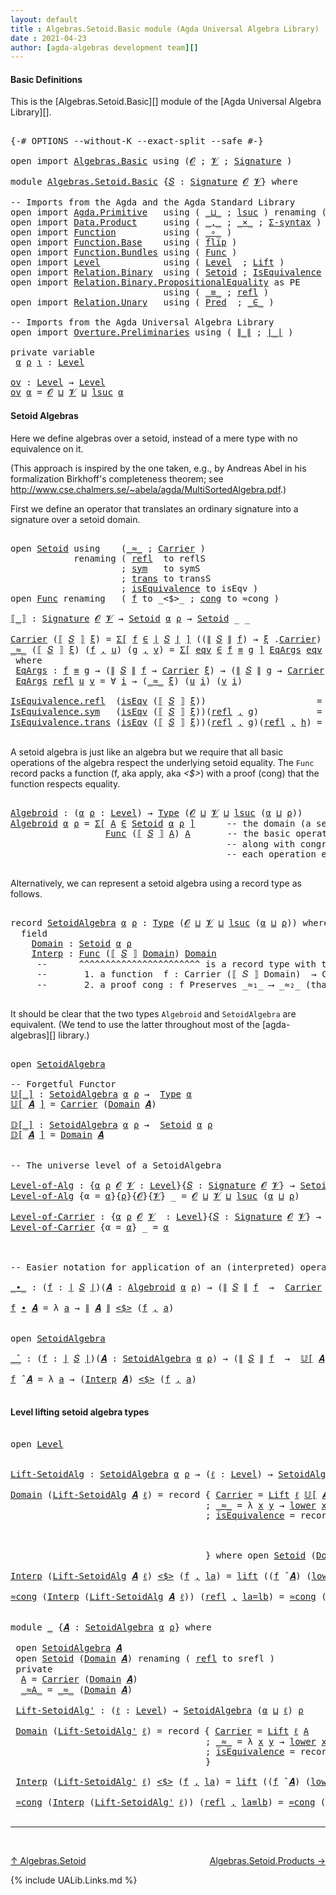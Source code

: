 ```yaml
---
layout: default
title : Algebras.Setoid.Basic module (Agda Universal Algebra Library)
date : 2021-04-23
author: [agda-algebras development team][]
---
```


#### <a id="basic-definitions">Basic Definitions</a>

This is the [Algebras.Setoid.Basic][] module of the [Agda Universal Algebra Library][].

<pre class="Agda">

<a id="314" class="Symbol">{-#</a> <a id="318" class="Keyword">OPTIONS</a> <a id="326" class="Pragma">--without-K</a> <a id="338" class="Pragma">--exact-split</a> <a id="352" class="Pragma">--safe</a> <a id="359" class="Symbol">#-}</a>

<a id="364" class="Keyword">open</a> <a id="369" class="Keyword">import</a> <a id="376" href="Algebras.Basic.html" class="Module">Algebras.Basic</a> <a id="391" class="Keyword">using</a> <a id="397" class="Symbol">(</a><a id="398" href="Algebras.Basic.html#1155" class="Generalizable">𝓞</a> <a id="400" class="Symbol">;</a> <a id="402" href="Algebras.Basic.html#1157" class="Generalizable">𝓥</a> <a id="404" class="Symbol">;</a> <a id="406" href="Algebras.Basic.html#3581" class="Function">Signature</a> <a id="416" class="Symbol">)</a>

<a id="419" class="Keyword">module</a> <a id="426" href="Algebras.Setoid.Basic.html" class="Module">Algebras.Setoid.Basic</a> <a id="448" class="Symbol">{</a><a id="449" href="Algebras.Setoid.Basic.html#449" class="Bound">𝑆</a> <a id="451" class="Symbol">:</a> <a id="453" href="Algebras.Basic.html#3581" class="Function">Signature</a> <a id="463" href="Algebras.Basic.html#1155" class="Generalizable">𝓞</a> <a id="465" href="Algebras.Basic.html#1157" class="Generalizable">𝓥</a><a id="466" class="Symbol">}</a> <a id="468" class="Keyword">where</a>

<a id="475" class="Comment">-- Imports from the Agda and the Agda Standard Library</a>
<a id="530" class="Keyword">open</a> <a id="535" class="Keyword">import</a> <a id="542" href="Agda.Primitive.html" class="Module">Agda.Primitive</a>   <a id="559" class="Keyword">using</a> <a id="565" class="Symbol">(</a> <a id="567" href="Agda.Primitive.html#810" class="Primitive Operator">_⊔_</a> <a id="571" class="Symbol">;</a> <a id="573" href="Agda.Primitive.html#780" class="Primitive">lsuc</a> <a id="578" class="Symbol">)</a> <a id="580" class="Keyword">renaming</a> <a id="589" class="Symbol">(</a> <a id="591" href="Agda.Primitive.html#326" class="Primitive">Set</a> <a id="595" class="Symbol">to</a> <a id="598" class="Primitive">Type</a> <a id="603" class="Symbol">)</a>
<a id="605" class="Keyword">open</a> <a id="610" class="Keyword">import</a> <a id="617" href="Data.Product.html" class="Module">Data.Product</a>     <a id="634" class="Keyword">using</a> <a id="640" class="Symbol">(</a> <a id="642" href="Agda.Builtin.Sigma.html#236" class="InductiveConstructor Operator">_,_</a> <a id="646" class="Symbol">;</a> <a id="648" href="Data.Product.html#1167" class="Function Operator">_×_</a> <a id="652" class="Symbol">;</a> <a id="654" href="Data.Product.html#916" class="Function">Σ-syntax</a> <a id="663" class="Symbol">)</a>
<a id="665" class="Keyword">open</a> <a id="670" class="Keyword">import</a> <a id="677" href="Function.html" class="Module">Function</a>         <a id="694" class="Keyword">using</a> <a id="700" class="Symbol">(</a> <a id="702" href="Function.Base.html#1031" class="Function Operator">_∘_</a> <a id="706" class="Symbol">)</a>
<a id="708" class="Keyword">open</a> <a id="713" class="Keyword">import</a> <a id="720" href="Function.Base.html" class="Module">Function.Base</a>    <a id="737" class="Keyword">using</a> <a id="743" class="Symbol">(</a> <a id="745" href="Function.Base.html#1554" class="Function">flip</a> <a id="750" class="Symbol">)</a>
<a id="752" class="Keyword">open</a> <a id="757" class="Keyword">import</a> <a id="764" href="Function.Bundles.html" class="Module">Function.Bundles</a> <a id="781" class="Keyword">using</a> <a id="787" class="Symbol">(</a> <a id="789" href="Function.Bundles.html#1868" class="Record">Func</a> <a id="794" class="Symbol">)</a>
<a id="796" class="Keyword">open</a> <a id="801" class="Keyword">import</a> <a id="808" href="Level.html" class="Module">Level</a>            <a id="825" class="Keyword">using</a> <a id="831" class="Symbol">(</a> <a id="833" href="Agda.Primitive.html#597" class="Postulate">Level</a>  <a id="840" class="Symbol">;</a> <a id="842" href="Level.html#400" class="Record">Lift</a> <a id="847" class="Symbol">)</a>
<a id="849" class="Keyword">open</a> <a id="854" class="Keyword">import</a> <a id="861" href="Relation.Binary.html" class="Module">Relation.Binary</a>  <a id="878" class="Keyword">using</a> <a id="884" class="Symbol">(</a> <a id="886" href="Relation.Binary.Bundles.html#1009" class="Record">Setoid</a> <a id="893" class="Symbol">;</a> <a id="895" href="Relation.Binary.Structures.html#1522" class="Record">IsEquivalence</a> <a id="909" class="Symbol">)</a>
<a id="911" class="Keyword">open</a> <a id="916" class="Keyword">import</a> <a id="923" href="Relation.Binary.PropositionalEquality.html" class="Module">Relation.Binary.PropositionalEquality</a> <a id="961" class="Symbol">as</a> <a id="964" class="Module">PE</a>
                             <a id="996" class="Keyword">using</a> <a id="1002" class="Symbol">(</a> <a id="1004" href="Agda.Builtin.Equality.html#151" class="Datatype Operator">_≡_</a> <a id="1008" class="Symbol">;</a> <a id="1010" href="Agda.Builtin.Equality.html#208" class="InductiveConstructor">refl</a> <a id="1015" class="Symbol">)</a>
<a id="1017" class="Keyword">open</a> <a id="1022" class="Keyword">import</a> <a id="1029" href="Relation.Unary.html" class="Module">Relation.Unary</a>   <a id="1046" class="Keyword">using</a> <a id="1052" class="Symbol">(</a> <a id="1054" href="Relation.Unary.html#1101" class="Function">Pred</a>  <a id="1060" class="Symbol">;</a> <a id="1062" href="Relation.Unary.html#1523" class="Function Operator">_∈_</a> <a id="1066" class="Symbol">)</a>

<a id="1069" class="Comment">-- Imports from the Agda Universal Algebra Library</a>
<a id="1120" class="Keyword">open</a> <a id="1125" class="Keyword">import</a> <a id="1132" href="Overture.Preliminaries.html" class="Module">Overture.Preliminaries</a> <a id="1155" class="Keyword">using</a> <a id="1161" class="Symbol">(</a> <a id="1163" href="Overture.Preliminaries.html#4283" class="Function Operator">∥_∥</a> <a id="1167" class="Symbol">;</a> <a id="1169" href="Overture.Preliminaries.html#4245" class="Function Operator">∣_∣</a> <a id="1173" class="Symbol">)</a>

<a id="1176" class="Keyword">private</a> <a id="1184" class="Keyword">variable</a>
 <a id="1194" href="Algebras.Setoid.Basic.html#1194" class="Generalizable">α</a> <a id="1196" href="Algebras.Setoid.Basic.html#1196" class="Generalizable">ρ</a> <a id="1198" href="Algebras.Setoid.Basic.html#1198" class="Generalizable">ι</a> <a id="1200" class="Symbol">:</a> <a id="1202" href="Agda.Primitive.html#597" class="Postulate">Level</a>

<a id="ov"></a><a id="1209" href="Algebras.Setoid.Basic.html#1209" class="Function">ov</a> <a id="1212" class="Symbol">:</a> <a id="1214" href="Agda.Primitive.html#597" class="Postulate">Level</a> <a id="1220" class="Symbol">→</a> <a id="1222" href="Agda.Primitive.html#597" class="Postulate">Level</a>
<a id="1228" href="Algebras.Setoid.Basic.html#1209" class="Function">ov</a> <a id="1231" href="Algebras.Setoid.Basic.html#1231" class="Bound">α</a> <a id="1233" class="Symbol">=</a> <a id="1235" href="Algebras.Setoid.Basic.html#463" class="Bound">𝓞</a> <a id="1237" href="Agda.Primitive.html#810" class="Primitive Operator">⊔</a> <a id="1239" href="Algebras.Setoid.Basic.html#465" class="Bound">𝓥</a> <a id="1241" href="Agda.Primitive.html#810" class="Primitive Operator">⊔</a> <a id="1243" href="Agda.Primitive.html#780" class="Primitive">lsuc</a> <a id="1248" href="Algebras.Setoid.Basic.html#1231" class="Bound">α</a>
</pre>


#### <a id="setoid-algebras">Setoid Algebras</a>

Here we define algebras over a setoid, instead of a mere type with no equivalence on it.

(This approach is inspired by the one taken, e.g., by Andreas Abel in his formalization Birkhoff's completeness theorem; see http://www.cse.chalmers.se/~abela/agda/MultiSortedAlgebra.pdf.)

First we define an operator that translates an ordinary signature into a signature over a setoid domain.

<pre class="Agda">

<a id="1713" class="Keyword">open</a> <a id="1718" href="Relation.Binary.Bundles.html#1009" class="Module">Setoid</a> <a id="1725" class="Keyword">using</a>    <a id="1734" class="Symbol">(</a><a id="1735" href="Relation.Binary.Bundles.html#1098" class="Field Operator">_≈_</a> <a id="1739" class="Symbol">;</a> <a id="1741" href="Relation.Binary.Bundles.html#1072" class="Field">Carrier</a> <a id="1749" class="Symbol">)</a>
            <a id="1763" class="Keyword">renaming</a> <a id="1772" class="Symbol">(</a> <a id="1774" href="Relation.Binary.Structures.html#1568" class="Function">refl</a>  <a id="1780" class="Symbol">to</a> <a id="1783" class="Function">reflS</a>
                     <a id="1810" class="Symbol">;</a> <a id="1812" href="Relation.Binary.Structures.html#1594" class="Function">sym</a>   <a id="1818" class="Symbol">to</a> <a id="1821" class="Function">symS</a>
                     <a id="1847" class="Symbol">;</a> <a id="1849" href="Relation.Binary.Structures.html#1620" class="Function">trans</a> <a id="1855" class="Symbol">to</a> <a id="1858" class="Function">transS</a>
                     <a id="1886" class="Symbol">;</a> <a id="1888" href="Relation.Binary.Bundles.html#1132" class="Field">isEquivalence</a> <a id="1902" class="Symbol">to</a> <a id="1905" class="Field">isEqv</a> <a id="1911" class="Symbol">)</a>
<a id="1913" class="Keyword">open</a> <a id="1918" href="Function.Bundles.html#1868" class="Module">Func</a> <a id="1923" class="Keyword">renaming</a>   <a id="1934" class="Symbol">(</a> <a id="1936" href="Function.Bundles.html#1919" class="Field">f</a> <a id="1938" class="Symbol">to</a> <a id="1941" class="Field">_&lt;$&gt;_</a> <a id="1947" class="Symbol">;</a> <a id="1949" href="Function.Bundles.html#1938" class="Field">cong</a> <a id="1954" class="Symbol">to</a> <a id="1957" class="Field">≈cong</a> <a id="1963" class="Symbol">)</a>

<a id="⟦_⟧"></a><a id="1966" href="Algebras.Setoid.Basic.html#1966" class="Function Operator">⟦_⟧</a> <a id="1970" class="Symbol">:</a> <a id="1972" href="Algebras.Basic.html#3581" class="Function">Signature</a> <a id="1982" href="Algebras.Setoid.Basic.html#463" class="Bound">𝓞</a> <a id="1984" href="Algebras.Setoid.Basic.html#465" class="Bound">𝓥</a> <a id="1986" class="Symbol">→</a> <a id="1988" href="Relation.Binary.Bundles.html#1009" class="Record">Setoid</a> <a id="1995" href="Algebras.Setoid.Basic.html#1194" class="Generalizable">α</a> <a id="1997" href="Algebras.Setoid.Basic.html#1196" class="Generalizable">ρ</a> <a id="1999" class="Symbol">→</a> <a id="2001" href="Relation.Binary.Bundles.html#1009" class="Record">Setoid</a> <a id="2008" class="Symbol">_</a> <a id="2010" class="Symbol">_</a>

<a id="2013" href="Relation.Binary.Bundles.html#1072" class="Field">Carrier</a> <a id="2021" class="Symbol">(</a><a id="2022" href="Algebras.Setoid.Basic.html#1966" class="Function Operator">⟦</a> <a id="2024" href="Algebras.Setoid.Basic.html#2024" class="Bound">𝑆</a> <a id="2026" href="Algebras.Setoid.Basic.html#1966" class="Function Operator">⟧</a> <a id="2028" href="Algebras.Setoid.Basic.html#2028" class="Bound">ξ</a><a id="2029" class="Symbol">)</a> <a id="2031" class="Symbol">=</a> <a id="2033" href="Data.Product.html#916" class="Function">Σ[</a> <a id="2036" href="Algebras.Setoid.Basic.html#2036" class="Bound">f</a> <a id="2038" href="Data.Product.html#916" class="Function">∈</a> <a id="2040" href="Overture.Preliminaries.html#4245" class="Function Operator">∣</a> <a id="2042" href="Algebras.Setoid.Basic.html#2024" class="Bound">𝑆</a> <a id="2044" href="Overture.Preliminaries.html#4245" class="Function Operator">∣</a> <a id="2046" href="Data.Product.html#916" class="Function">]</a> <a id="2048" class="Symbol">((</a><a id="2050" href="Overture.Preliminaries.html#4283" class="Function Operator">∥</a> <a id="2052" href="Algebras.Setoid.Basic.html#2024" class="Bound">𝑆</a> <a id="2054" href="Overture.Preliminaries.html#4283" class="Function Operator">∥</a> <a id="2056" href="Algebras.Setoid.Basic.html#2036" class="Bound">f</a><a id="2057" class="Symbol">)</a> <a id="2059" class="Symbol">→</a> <a id="2061" href="Algebras.Setoid.Basic.html#2028" class="Bound">ξ</a> <a id="2063" class="Symbol">.</a><a id="2064" href="Relation.Binary.Bundles.html#1072" class="Field">Carrier</a><a id="2071" class="Symbol">)</a>
<a id="2073" href="Relation.Binary.Bundles.html#1098" class="Field Operator">_≈_</a> <a id="2077" class="Symbol">(</a><a id="2078" href="Algebras.Setoid.Basic.html#1966" class="Function Operator">⟦</a> <a id="2080" href="Algebras.Setoid.Basic.html#2080" class="Bound">𝑆</a> <a id="2082" href="Algebras.Setoid.Basic.html#1966" class="Function Operator">⟧</a> <a id="2084" href="Algebras.Setoid.Basic.html#2084" class="Bound">ξ</a><a id="2085" class="Symbol">)</a> <a id="2087" class="Symbol">(</a><a id="2088" href="Algebras.Setoid.Basic.html#2088" class="Bound">f</a> <a id="2090" href="Agda.Builtin.Sigma.html#236" class="InductiveConstructor Operator">,</a> <a id="2092" href="Algebras.Setoid.Basic.html#2092" class="Bound">u</a><a id="2093" class="Symbol">)</a> <a id="2095" class="Symbol">(</a><a id="2096" href="Algebras.Setoid.Basic.html#2096" class="Bound">g</a> <a id="2098" href="Agda.Builtin.Sigma.html#236" class="InductiveConstructor Operator">,</a> <a id="2100" href="Algebras.Setoid.Basic.html#2100" class="Bound">v</a><a id="2101" class="Symbol">)</a> <a id="2103" class="Symbol">=</a> <a id="2105" href="Data.Product.html#916" class="Function">Σ[</a> <a id="2108" href="Algebras.Setoid.Basic.html#2108" class="Bound">eqv</a> <a id="2112" href="Data.Product.html#916" class="Function">∈</a> <a id="2114" href="Algebras.Setoid.Basic.html#2088" class="Bound">f</a> <a id="2116" href="Agda.Builtin.Equality.html#151" class="Datatype Operator">≡</a> <a id="2118" href="Algebras.Setoid.Basic.html#2096" class="Bound">g</a> <a id="2120" href="Data.Product.html#916" class="Function">]</a> <a id="2122" href="Algebras.Setoid.Basic.html#2145" class="Function">EqArgs</a> <a id="2129" href="Algebras.Setoid.Basic.html#2108" class="Bound">eqv</a> <a id="2133" href="Algebras.Setoid.Basic.html#2092" class="Bound">u</a> <a id="2135" href="Algebras.Setoid.Basic.html#2100" class="Bound">v</a>
 <a id="2138" class="Keyword">where</a>
 <a id="2145" href="Algebras.Setoid.Basic.html#2145" class="Function">EqArgs</a> <a id="2152" class="Symbol">:</a> <a id="2154" href="Algebras.Setoid.Basic.html#2088" class="Bound">f</a> <a id="2156" href="Agda.Builtin.Equality.html#151" class="Datatype Operator">≡</a> <a id="2158" href="Algebras.Setoid.Basic.html#2096" class="Bound">g</a> <a id="2160" class="Symbol">→</a> <a id="2162" class="Symbol">(</a><a id="2163" href="Overture.Preliminaries.html#4283" class="Function Operator">∥</a> <a id="2165" href="Algebras.Setoid.Basic.html#2080" class="Bound">𝑆</a> <a id="2167" href="Overture.Preliminaries.html#4283" class="Function Operator">∥</a> <a id="2169" href="Algebras.Setoid.Basic.html#2088" class="Bound">f</a> <a id="2171" class="Symbol">→</a> <a id="2173" href="Relation.Binary.Bundles.html#1072" class="Field">Carrier</a> <a id="2181" href="Algebras.Setoid.Basic.html#2084" class="Bound">ξ</a><a id="2182" class="Symbol">)</a> <a id="2184" class="Symbol">→</a> <a id="2186" class="Symbol">(</a><a id="2187" href="Overture.Preliminaries.html#4283" class="Function Operator">∥</a> <a id="2189" href="Algebras.Setoid.Basic.html#2080" class="Bound">𝑆</a> <a id="2191" href="Overture.Preliminaries.html#4283" class="Function Operator">∥</a> <a id="2193" href="Algebras.Setoid.Basic.html#2096" class="Bound">g</a> <a id="2195" class="Symbol">→</a> <a id="2197" href="Relation.Binary.Bundles.html#1072" class="Field">Carrier</a> <a id="2205" href="Algebras.Setoid.Basic.html#2084" class="Bound">ξ</a><a id="2206" class="Symbol">)</a> <a id="2208" class="Symbol">→</a> <a id="2210" href="Algebras.Setoid.Basic.html#598" class="Primitive">Type</a> <a id="2215" class="Symbol">_</a>
 <a id="2218" href="Algebras.Setoid.Basic.html#2145" class="Function">EqArgs</a> <a id="2225" href="Agda.Builtin.Equality.html#208" class="InductiveConstructor">refl</a> <a id="2230" href="Algebras.Setoid.Basic.html#2230" class="Bound">u</a> <a id="2232" href="Algebras.Setoid.Basic.html#2232" class="Bound">v</a> <a id="2234" class="Symbol">=</a> <a id="2236" class="Symbol">∀</a> <a id="2238" href="Algebras.Setoid.Basic.html#2238" class="Bound">i</a> <a id="2240" class="Symbol">→</a> <a id="2242" class="Symbol">(</a><a id="2243" href="Relation.Binary.Bundles.html#1098" class="Field Operator">_≈_</a> <a id="2247" href="Algebras.Setoid.Basic.html#2084" class="Bound">ξ</a><a id="2248" class="Symbol">)</a> <a id="2250" class="Symbol">(</a><a id="2251" href="Algebras.Setoid.Basic.html#2230" class="Bound">u</a> <a id="2253" href="Algebras.Setoid.Basic.html#2238" class="Bound">i</a><a id="2254" class="Symbol">)</a> <a id="2256" class="Symbol">(</a><a id="2257" href="Algebras.Setoid.Basic.html#2232" class="Bound">v</a> <a id="2259" href="Algebras.Setoid.Basic.html#2238" class="Bound">i</a><a id="2260" class="Symbol">)</a>

<a id="2263" href="Relation.Binary.Structures.html#1568" class="Field">IsEquivalence.refl</a>  <a id="2283" class="Symbol">(</a><a id="2284" href="Algebras.Setoid.Basic.html#1905" class="Field">isEqv</a> <a id="2290" class="Symbol">(</a><a id="2291" href="Algebras.Setoid.Basic.html#1966" class="Function Operator">⟦</a> <a id="2293" href="Algebras.Setoid.Basic.html#2293" class="Bound">𝑆</a> <a id="2295" href="Algebras.Setoid.Basic.html#1966" class="Function Operator">⟧</a> <a id="2297" href="Algebras.Setoid.Basic.html#2297" class="Bound">ξ</a><a id="2298" class="Symbol">))</a>                     <a id="2321" class="Symbol">=</a> <a id="2323" href="Agda.Builtin.Equality.html#208" class="InductiveConstructor">refl</a> <a id="2328" href="Agda.Builtin.Sigma.html#236" class="InductiveConstructor Operator">,</a> <a id="2330" class="Symbol">λ</a> <a id="2332" href="Algebras.Setoid.Basic.html#2332" class="Bound">_</a> <a id="2334" class="Symbol">→</a> <a id="2336" href="Algebras.Setoid.Basic.html#1783" class="Function">reflS</a>  <a id="2343" href="Algebras.Setoid.Basic.html#2297" class="Bound">ξ</a>
<a id="2345" href="Relation.Binary.Structures.html#1594" class="Field">IsEquivalence.sym</a>   <a id="2365" class="Symbol">(</a><a id="2366" href="Algebras.Setoid.Basic.html#1905" class="Field">isEqv</a> <a id="2372" class="Symbol">(</a><a id="2373" href="Algebras.Setoid.Basic.html#1966" class="Function Operator">⟦</a> <a id="2375" href="Algebras.Setoid.Basic.html#2375" class="Bound">𝑆</a> <a id="2377" href="Algebras.Setoid.Basic.html#1966" class="Function Operator">⟧</a> <a id="2379" href="Algebras.Setoid.Basic.html#2379" class="Bound">ξ</a><a id="2380" class="Symbol">))(</a><a id="2383" href="Agda.Builtin.Equality.html#208" class="InductiveConstructor">refl</a> <a id="2388" href="Agda.Builtin.Sigma.html#236" class="InductiveConstructor Operator">,</a> <a id="2390" href="Algebras.Setoid.Basic.html#2390" class="Bound">g</a><a id="2391" class="Symbol">)</a>           <a id="2403" class="Symbol">=</a> <a id="2405" href="Agda.Builtin.Equality.html#208" class="InductiveConstructor">refl</a> <a id="2410" href="Agda.Builtin.Sigma.html#236" class="InductiveConstructor Operator">,</a> <a id="2412" class="Symbol">λ</a> <a id="2414" href="Algebras.Setoid.Basic.html#2414" class="Bound">i</a> <a id="2416" class="Symbol">→</a> <a id="2418" href="Algebras.Setoid.Basic.html#1821" class="Function">symS</a>   <a id="2425" href="Algebras.Setoid.Basic.html#2379" class="Bound">ξ</a> <a id="2427" class="Symbol">(</a><a id="2428" href="Algebras.Setoid.Basic.html#2390" class="Bound">g</a> <a id="2430" href="Algebras.Setoid.Basic.html#2414" class="Bound">i</a><a id="2431" class="Symbol">)</a>
<a id="2433" href="Relation.Binary.Structures.html#1620" class="Field">IsEquivalence.trans</a> <a id="2453" class="Symbol">(</a><a id="2454" href="Algebras.Setoid.Basic.html#1905" class="Field">isEqv</a> <a id="2460" class="Symbol">(</a><a id="2461" href="Algebras.Setoid.Basic.html#1966" class="Function Operator">⟦</a> <a id="2463" href="Algebras.Setoid.Basic.html#2463" class="Bound">𝑆</a> <a id="2465" href="Algebras.Setoid.Basic.html#1966" class="Function Operator">⟧</a> <a id="2467" href="Algebras.Setoid.Basic.html#2467" class="Bound">ξ</a><a id="2468" class="Symbol">))(</a><a id="2471" href="Agda.Builtin.Equality.html#208" class="InductiveConstructor">refl</a> <a id="2476" href="Agda.Builtin.Sigma.html#236" class="InductiveConstructor Operator">,</a> <a id="2478" href="Algebras.Setoid.Basic.html#2478" class="Bound">g</a><a id="2479" class="Symbol">)(</a><a id="2481" href="Agda.Builtin.Equality.html#208" class="InductiveConstructor">refl</a> <a id="2486" href="Agda.Builtin.Sigma.html#236" class="InductiveConstructor Operator">,</a> <a id="2488" href="Algebras.Setoid.Basic.html#2488" class="Bound">h</a><a id="2489" class="Symbol">)</a> <a id="2491" class="Symbol">=</a> <a id="2493" href="Agda.Builtin.Equality.html#208" class="InductiveConstructor">refl</a> <a id="2498" href="Agda.Builtin.Sigma.html#236" class="InductiveConstructor Operator">,</a> <a id="2500" class="Symbol">λ</a> <a id="2502" href="Algebras.Setoid.Basic.html#2502" class="Bound">i</a> <a id="2504" class="Symbol">→</a> <a id="2506" href="Algebras.Setoid.Basic.html#1858" class="Function">transS</a> <a id="2513" href="Algebras.Setoid.Basic.html#2467" class="Bound">ξ</a> <a id="2515" class="Symbol">(</a><a id="2516" href="Algebras.Setoid.Basic.html#2478" class="Bound">g</a> <a id="2518" href="Algebras.Setoid.Basic.html#2502" class="Bound">i</a><a id="2519" class="Symbol">)</a> <a id="2521" class="Symbol">(</a><a id="2522" href="Algebras.Setoid.Basic.html#2488" class="Bound">h</a> <a id="2524" href="Algebras.Setoid.Basic.html#2502" class="Bound">i</a><a id="2525" class="Symbol">)</a>

</pre>


A setoid algebra is just like an algebra but we require that all basic operations
of the algebra respect the underlying setoid equality. The `Func` record packs a
function (f, aka apply, aka _<$>_) with a proof (cong) that the function respects
equality.

<pre class="Agda">

<a id="Algebroid"></a><a id="2811" href="Algebras.Setoid.Basic.html#2811" class="Function">Algebroid</a> <a id="2821" class="Symbol">:</a> <a id="2823" class="Symbol">(</a><a id="2824" href="Algebras.Setoid.Basic.html#2824" class="Bound">α</a> <a id="2826" href="Algebras.Setoid.Basic.html#2826" class="Bound">ρ</a> <a id="2828" class="Symbol">:</a> <a id="2830" href="Agda.Primitive.html#597" class="Postulate">Level</a><a id="2835" class="Symbol">)</a> <a id="2837" class="Symbol">→</a> <a id="2839" href="Algebras.Setoid.Basic.html#598" class="Primitive">Type</a> <a id="2844" class="Symbol">(</a><a id="2845" href="Algebras.Setoid.Basic.html#463" class="Bound">𝓞</a> <a id="2847" href="Agda.Primitive.html#810" class="Primitive Operator">⊔</a> <a id="2849" href="Algebras.Setoid.Basic.html#465" class="Bound">𝓥</a> <a id="2851" href="Agda.Primitive.html#810" class="Primitive Operator">⊔</a> <a id="2853" href="Agda.Primitive.html#780" class="Primitive">lsuc</a> <a id="2858" class="Symbol">(</a><a id="2859" href="Algebras.Setoid.Basic.html#2824" class="Bound">α</a> <a id="2861" href="Agda.Primitive.html#810" class="Primitive Operator">⊔</a> <a id="2863" href="Algebras.Setoid.Basic.html#2826" class="Bound">ρ</a><a id="2864" class="Symbol">))</a>
<a id="2867" href="Algebras.Setoid.Basic.html#2811" class="Function">Algebroid</a> <a id="2877" href="Algebras.Setoid.Basic.html#2877" class="Bound">α</a> <a id="2879" href="Algebras.Setoid.Basic.html#2879" class="Bound">ρ</a> <a id="2881" class="Symbol">=</a> <a id="2883" href="Data.Product.html#916" class="Function">Σ[</a> <a id="2886" href="Algebras.Setoid.Basic.html#2886" class="Bound">A</a> <a id="2888" href="Data.Product.html#916" class="Function">∈</a> <a id="2890" href="Relation.Binary.Bundles.html#1009" class="Record">Setoid</a> <a id="2897" href="Algebras.Setoid.Basic.html#2877" class="Bound">α</a> <a id="2899" href="Algebras.Setoid.Basic.html#2879" class="Bound">ρ</a> <a id="2901" href="Data.Product.html#916" class="Function">]</a>      <a id="2908" class="Comment">-- the domain (a setoid)</a>
                  <a id="2951" href="Function.Bundles.html#1868" class="Record">Func</a> <a id="2956" class="Symbol">(</a><a id="2957" href="Algebras.Setoid.Basic.html#1966" class="Function Operator">⟦</a> <a id="2959" href="Algebras.Setoid.Basic.html#449" class="Bound">𝑆</a> <a id="2961" href="Algebras.Setoid.Basic.html#1966" class="Function Operator">⟧</a> <a id="2963" href="Algebras.Setoid.Basic.html#2886" class="Bound">A</a><a id="2964" class="Symbol">)</a> <a id="2966" href="Algebras.Setoid.Basic.html#2886" class="Bound">A</a>       <a id="2974" class="Comment">-- the basic operations,</a>
                                         <a id="3040" class="Comment">-- along with congruence proofs that</a>
                                         <a id="3118" class="Comment">-- each operation espects setoid equality</a>

</pre>

Alternatively, we can represent a setoid algebra using a record type as follows.

<pre class="Agda">

<a id="3269" class="Keyword">record</a> <a id="SetoidAlgebra"></a><a id="3276" href="Algebras.Setoid.Basic.html#3276" class="Record">SetoidAlgebra</a> <a id="3290" href="Algebras.Setoid.Basic.html#3290" class="Bound">α</a> <a id="3292" href="Algebras.Setoid.Basic.html#3292" class="Bound">ρ</a> <a id="3294" class="Symbol">:</a> <a id="3296" href="Algebras.Setoid.Basic.html#598" class="Primitive">Type</a> <a id="3301" class="Symbol">(</a><a id="3302" href="Algebras.Setoid.Basic.html#463" class="Bound">𝓞</a> <a id="3304" href="Agda.Primitive.html#810" class="Primitive Operator">⊔</a> <a id="3306" href="Algebras.Setoid.Basic.html#465" class="Bound">𝓥</a> <a id="3308" href="Agda.Primitive.html#810" class="Primitive Operator">⊔</a> <a id="3310" href="Agda.Primitive.html#780" class="Primitive">lsuc</a> <a id="3315" class="Symbol">(</a><a id="3316" href="Algebras.Setoid.Basic.html#3290" class="Bound">α</a> <a id="3318" href="Agda.Primitive.html#810" class="Primitive Operator">⊔</a> <a id="3320" href="Algebras.Setoid.Basic.html#3292" class="Bound">ρ</a><a id="3321" class="Symbol">))</a> <a id="3324" class="Keyword">where</a>
  <a id="3332" class="Keyword">field</a>
    <a id="SetoidAlgebra.Domain"></a><a id="3342" href="Algebras.Setoid.Basic.html#3342" class="Field">Domain</a> <a id="3349" class="Symbol">:</a> <a id="3351" href="Relation.Binary.Bundles.html#1009" class="Record">Setoid</a> <a id="3358" href="Algebras.Setoid.Basic.html#3290" class="Bound">α</a> <a id="3360" href="Algebras.Setoid.Basic.html#3292" class="Bound">ρ</a>
    <a id="SetoidAlgebra.Interp"></a><a id="3366" href="Algebras.Setoid.Basic.html#3366" class="Field">Interp</a> <a id="3373" class="Symbol">:</a> <a id="3375" href="Function.Bundles.html#1868" class="Record">Func</a> <a id="3380" class="Symbol">(</a><a id="3381" href="Algebras.Setoid.Basic.html#1966" class="Function Operator">⟦</a> <a id="3383" href="Algebras.Setoid.Basic.html#449" class="Bound">𝑆</a> <a id="3385" href="Algebras.Setoid.Basic.html#1966" class="Function Operator">⟧</a> <a id="3387" href="Algebras.Setoid.Basic.html#3342" class="Field">Domain</a><a id="3393" class="Symbol">)</a> <a id="3395" href="Algebras.Setoid.Basic.html#3342" class="Field">Domain</a>
     <a id="3407" class="Comment">--      ^^^^^^^^^^^^^^^^^^^^^^^ is a record type with two fields:</a>
     <a id="3478" class="Comment">--       1. a function  f : Carrier (⟦ 𝑆 ⟧ Domain)  → Carrier Domain</a>
     <a id="3552" class="Comment">--       2. a proof cong : f Preserves _≈₁_ ⟶ _≈₂_ (that f preserves the setoid equalities)</a>

</pre>

It should be clear that the two types `Algebroid` and `SetoidAlgebra` are equivalent. (We tend to use the latter throughout most of the [agda-algebras][] library.)

<pre class="Agda">

<a id="3836" class="Keyword">open</a> <a id="3841" href="Algebras.Setoid.Basic.html#3276" class="Module">SetoidAlgebra</a>

<a id="3856" class="Comment">-- Forgetful Functor</a>
<a id="𝕌[_]"></a><a id="3877" href="Algebras.Setoid.Basic.html#3877" class="Function Operator">𝕌[_]</a> <a id="3882" class="Symbol">:</a> <a id="3884" href="Algebras.Setoid.Basic.html#3276" class="Record">SetoidAlgebra</a> <a id="3898" href="Algebras.Setoid.Basic.html#1194" class="Generalizable">α</a> <a id="3900" href="Algebras.Setoid.Basic.html#1196" class="Generalizable">ρ</a> <a id="3902" class="Symbol">→</a>  <a id="3905" href="Algebras.Setoid.Basic.html#598" class="Primitive">Type</a> <a id="3910" href="Algebras.Setoid.Basic.html#1194" class="Generalizable">α</a>
<a id="3912" href="Algebras.Setoid.Basic.html#3877" class="Function Operator">𝕌[</a> <a id="3915" href="Algebras.Setoid.Basic.html#3915" class="Bound">𝑨</a> <a id="3917" href="Algebras.Setoid.Basic.html#3877" class="Function Operator">]</a> <a id="3919" class="Symbol">=</a> <a id="3921" href="Relation.Binary.Bundles.html#1072" class="Field">Carrier</a> <a id="3929" class="Symbol">(</a><a id="3930" href="Algebras.Setoid.Basic.html#3342" class="Field">Domain</a> <a id="3937" href="Algebras.Setoid.Basic.html#3915" class="Bound">𝑨</a><a id="3938" class="Symbol">)</a>

<a id="𝔻[_]"></a><a id="3941" href="Algebras.Setoid.Basic.html#3941" class="Function Operator">𝔻[_]</a> <a id="3946" class="Symbol">:</a> <a id="3948" href="Algebras.Setoid.Basic.html#3276" class="Record">SetoidAlgebra</a> <a id="3962" href="Algebras.Setoid.Basic.html#1194" class="Generalizable">α</a> <a id="3964" href="Algebras.Setoid.Basic.html#1196" class="Generalizable">ρ</a> <a id="3966" class="Symbol">→</a>  <a id="3969" href="Relation.Binary.Bundles.html#1009" class="Record">Setoid</a> <a id="3976" href="Algebras.Setoid.Basic.html#1194" class="Generalizable">α</a> <a id="3978" href="Algebras.Setoid.Basic.html#1196" class="Generalizable">ρ</a>
<a id="3980" href="Algebras.Setoid.Basic.html#3941" class="Function Operator">𝔻[</a> <a id="3983" href="Algebras.Setoid.Basic.html#3983" class="Bound">𝑨</a> <a id="3985" href="Algebras.Setoid.Basic.html#3941" class="Function Operator">]</a> <a id="3987" class="Symbol">=</a> <a id="3989" href="Algebras.Setoid.Basic.html#3342" class="Field">Domain</a> <a id="3996" href="Algebras.Setoid.Basic.html#3983" class="Bound">𝑨</a>


<a id="4000" class="Comment">-- The universe level of a SetoidAlgebra</a>

<a id="Level-of-Alg"></a><a id="4042" href="Algebras.Setoid.Basic.html#4042" class="Function">Level-of-Alg</a> <a id="4055" class="Symbol">:</a> <a id="4057" class="Symbol">{</a><a id="4058" href="Algebras.Setoid.Basic.html#4058" class="Bound">α</a> <a id="4060" href="Algebras.Setoid.Basic.html#4060" class="Bound">ρ</a> <a id="4062" href="Algebras.Setoid.Basic.html#4062" class="Bound">𝓞</a> <a id="4064" href="Algebras.Setoid.Basic.html#4064" class="Bound">𝓥</a> <a id="4066" class="Symbol">:</a> <a id="4068" href="Agda.Primitive.html#597" class="Postulate">Level</a><a id="4073" class="Symbol">}{</a><a id="4075" href="Algebras.Setoid.Basic.html#4075" class="Bound">𝑆</a> <a id="4077" class="Symbol">:</a> <a id="4079" href="Algebras.Basic.html#3581" class="Function">Signature</a> <a id="4089" href="Algebras.Setoid.Basic.html#4062" class="Bound">𝓞</a> <a id="4091" href="Algebras.Setoid.Basic.html#4064" class="Bound">𝓥</a><a id="4092" class="Symbol">}</a> <a id="4094" class="Symbol">→</a> <a id="4096" href="Algebras.Setoid.Basic.html#3276" class="Record">SetoidAlgebra</a> <a id="4110" href="Algebras.Setoid.Basic.html#4058" class="Bound">α</a> <a id="4112" href="Algebras.Setoid.Basic.html#4060" class="Bound">ρ</a> <a id="4114" class="Symbol">→</a> <a id="4116" href="Agda.Primitive.html#597" class="Postulate">Level</a>
<a id="4122" href="Algebras.Setoid.Basic.html#4042" class="Function">Level-of-Alg</a> <a id="4135" class="Symbol">{</a><a id="4136" class="Argument">α</a> <a id="4138" class="Symbol">=</a> <a id="4140" href="Algebras.Setoid.Basic.html#4140" class="Bound">α</a><a id="4141" class="Symbol">}{</a><a id="4143" href="Algebras.Setoid.Basic.html#4143" class="Bound">ρ</a><a id="4144" class="Symbol">}{</a><a id="4146" href="Algebras.Setoid.Basic.html#4146" class="Bound">𝓞</a><a id="4147" class="Symbol">}{</a><a id="4149" href="Algebras.Setoid.Basic.html#4149" class="Bound">𝓥</a><a id="4150" class="Symbol">}</a> <a id="4152" class="Symbol">_</a> <a id="4154" class="Symbol">=</a> <a id="4156" href="Algebras.Setoid.Basic.html#4146" class="Bound">𝓞</a> <a id="4158" href="Agda.Primitive.html#810" class="Primitive Operator">⊔</a> <a id="4160" href="Algebras.Setoid.Basic.html#4149" class="Bound">𝓥</a> <a id="4162" href="Agda.Primitive.html#810" class="Primitive Operator">⊔</a> <a id="4164" href="Agda.Primitive.html#780" class="Primitive">lsuc</a> <a id="4169" class="Symbol">(</a><a id="4170" href="Algebras.Setoid.Basic.html#4140" class="Bound">α</a> <a id="4172" href="Agda.Primitive.html#810" class="Primitive Operator">⊔</a> <a id="4174" href="Algebras.Setoid.Basic.html#4143" class="Bound">ρ</a><a id="4175" class="Symbol">)</a>

<a id="Level-of-Carrier"></a><a id="4178" href="Algebras.Setoid.Basic.html#4178" class="Function">Level-of-Carrier</a> <a id="4195" class="Symbol">:</a> <a id="4197" class="Symbol">{</a><a id="4198" href="Algebras.Setoid.Basic.html#4198" class="Bound">α</a> <a id="4200" href="Algebras.Setoid.Basic.html#4200" class="Bound">ρ</a> <a id="4202" href="Algebras.Setoid.Basic.html#4202" class="Bound">𝓞</a> <a id="4204" href="Algebras.Setoid.Basic.html#4204" class="Bound">𝓥</a>  <a id="4207" class="Symbol">:</a> <a id="4209" href="Agda.Primitive.html#597" class="Postulate">Level</a><a id="4214" class="Symbol">}{</a><a id="4216" href="Algebras.Setoid.Basic.html#4216" class="Bound">𝑆</a> <a id="4218" class="Symbol">:</a> <a id="4220" href="Algebras.Basic.html#3581" class="Function">Signature</a> <a id="4230" href="Algebras.Setoid.Basic.html#4202" class="Bound">𝓞</a> <a id="4232" href="Algebras.Setoid.Basic.html#4204" class="Bound">𝓥</a><a id="4233" class="Symbol">}</a> <a id="4235" class="Symbol">→</a> <a id="4237" href="Algebras.Setoid.Basic.html#3276" class="Record">SetoidAlgebra</a> <a id="4251" href="Algebras.Setoid.Basic.html#4198" class="Bound">α</a> <a id="4253" href="Algebras.Setoid.Basic.html#4200" class="Bound">ρ</a> <a id="4255" class="Symbol">→</a> <a id="4257" href="Agda.Primitive.html#597" class="Postulate">Level</a>
<a id="4263" href="Algebras.Setoid.Basic.html#4178" class="Function">Level-of-Carrier</a> <a id="4280" class="Symbol">{</a><a id="4281" class="Argument">α</a> <a id="4283" class="Symbol">=</a> <a id="4285" href="Algebras.Setoid.Basic.html#4285" class="Bound">α</a><a id="4286" class="Symbol">}</a> <a id="4288" class="Symbol">_</a> <a id="4290" class="Symbol">=</a> <a id="4292" href="Algebras.Setoid.Basic.html#4285" class="Bound">α</a>



<a id="4297" class="Comment">-- Easier notation for application of an (interpreted) operation symbol.</a>

<a id="_∙_"></a><a id="4371" href="Algebras.Setoid.Basic.html#4371" class="Function Operator">_∙_</a> <a id="4375" class="Symbol">:</a> <a id="4377" class="Symbol">(</a><a id="4378" href="Algebras.Setoid.Basic.html#4378" class="Bound">f</a> <a id="4380" class="Symbol">:</a> <a id="4382" href="Overture.Preliminaries.html#4245" class="Function Operator">∣</a> <a id="4384" href="Algebras.Setoid.Basic.html#449" class="Bound">𝑆</a> <a id="4386" href="Overture.Preliminaries.html#4245" class="Function Operator">∣</a><a id="4387" class="Symbol">)(</a><a id="4389" href="Algebras.Setoid.Basic.html#4389" class="Bound">𝑨</a> <a id="4391" class="Symbol">:</a> <a id="4393" href="Algebras.Setoid.Basic.html#2811" class="Function">Algebroid</a> <a id="4403" href="Algebras.Setoid.Basic.html#1194" class="Generalizable">α</a> <a id="4405" href="Algebras.Setoid.Basic.html#1196" class="Generalizable">ρ</a><a id="4406" class="Symbol">)</a> <a id="4408" class="Symbol">→</a> <a id="4410" class="Symbol">(</a><a id="4411" href="Overture.Preliminaries.html#4283" class="Function Operator">∥</a> <a id="4413" href="Algebras.Setoid.Basic.html#449" class="Bound">𝑆</a> <a id="4415" href="Overture.Preliminaries.html#4283" class="Function Operator">∥</a> <a id="4417" href="Algebras.Setoid.Basic.html#4378" class="Bound">f</a>  <a id="4420" class="Symbol">→</a>  <a id="4423" href="Relation.Binary.Bundles.html#1072" class="Field">Carrier</a> <a id="4431" href="Overture.Preliminaries.html#4245" class="Function Operator">∣</a> <a id="4433" href="Algebras.Setoid.Basic.html#4389" class="Bound">𝑨</a> <a id="4435" href="Overture.Preliminaries.html#4245" class="Function Operator">∣</a><a id="4436" class="Symbol">)</a> <a id="4438" class="Symbol">→</a> <a id="4440" href="Relation.Binary.Bundles.html#1072" class="Field">Carrier</a> <a id="4448" href="Overture.Preliminaries.html#4245" class="Function Operator">∣</a> <a id="4450" href="Algebras.Setoid.Basic.html#4389" class="Bound">𝑨</a> <a id="4452" href="Overture.Preliminaries.html#4245" class="Function Operator">∣</a>

<a id="4455" href="Algebras.Setoid.Basic.html#4455" class="Bound">f</a> <a id="4457" href="Algebras.Setoid.Basic.html#4371" class="Function Operator">∙</a> <a id="4459" href="Algebras.Setoid.Basic.html#4459" class="Bound">𝑨</a> <a id="4461" class="Symbol">=</a> <a id="4463" class="Symbol">λ</a> <a id="4465" href="Algebras.Setoid.Basic.html#4465" class="Bound">a</a> <a id="4467" class="Symbol">→</a> <a id="4469" href="Overture.Preliminaries.html#4283" class="Function Operator">∥</a> <a id="4471" href="Algebras.Setoid.Basic.html#4459" class="Bound">𝑨</a> <a id="4473" href="Overture.Preliminaries.html#4283" class="Function Operator">∥</a> <a id="4475" href="Algebras.Setoid.Basic.html#1941" class="Field Operator">&lt;$&gt;</a> <a id="4479" class="Symbol">(</a><a id="4480" href="Algebras.Setoid.Basic.html#4455" class="Bound">f</a> <a id="4482" href="Agda.Builtin.Sigma.html#236" class="InductiveConstructor Operator">,</a> <a id="4484" href="Algebras.Setoid.Basic.html#4465" class="Bound">a</a><a id="4485" class="Symbol">)</a>


<a id="4489" class="Keyword">open</a> <a id="4494" href="Algebras.Setoid.Basic.html#3276" class="Module">SetoidAlgebra</a>

<a id="_̂_"></a><a id="4509" href="Algebras.Setoid.Basic.html#4509" class="Function Operator">_̂_</a> <a id="4513" class="Symbol">:</a> <a id="4515" class="Symbol">(</a><a id="4516" href="Algebras.Setoid.Basic.html#4516" class="Bound">f</a> <a id="4518" class="Symbol">:</a> <a id="4520" href="Overture.Preliminaries.html#4245" class="Function Operator">∣</a> <a id="4522" href="Algebras.Setoid.Basic.html#449" class="Bound">𝑆</a> <a id="4524" href="Overture.Preliminaries.html#4245" class="Function Operator">∣</a><a id="4525" class="Symbol">)(</a><a id="4527" href="Algebras.Setoid.Basic.html#4527" class="Bound">𝑨</a> <a id="4529" class="Symbol">:</a> <a id="4531" href="Algebras.Setoid.Basic.html#3276" class="Record">SetoidAlgebra</a> <a id="4545" href="Algebras.Setoid.Basic.html#1194" class="Generalizable">α</a> <a id="4547" href="Algebras.Setoid.Basic.html#1196" class="Generalizable">ρ</a><a id="4548" class="Symbol">)</a> <a id="4550" class="Symbol">→</a> <a id="4552" class="Symbol">(</a><a id="4553" href="Overture.Preliminaries.html#4283" class="Function Operator">∥</a> <a id="4555" href="Algebras.Setoid.Basic.html#449" class="Bound">𝑆</a> <a id="4557" href="Overture.Preliminaries.html#4283" class="Function Operator">∥</a> <a id="4559" href="Algebras.Setoid.Basic.html#4516" class="Bound">f</a>  <a id="4562" class="Symbol">→</a>  <a id="4565" href="Algebras.Setoid.Basic.html#3877" class="Function Operator">𝕌[</a> <a id="4568" href="Algebras.Setoid.Basic.html#4527" class="Bound">𝑨</a> <a id="4570" href="Algebras.Setoid.Basic.html#3877" class="Function Operator">]</a><a id="4571" class="Symbol">)</a> <a id="4573" class="Symbol">→</a> <a id="4575" href="Algebras.Setoid.Basic.html#3877" class="Function Operator">𝕌[</a> <a id="4578" href="Algebras.Setoid.Basic.html#4527" class="Bound">𝑨</a> <a id="4580" href="Algebras.Setoid.Basic.html#3877" class="Function Operator">]</a>

<a id="4583" href="Algebras.Setoid.Basic.html#4583" class="Bound">f</a> <a id="4585" href="Algebras.Setoid.Basic.html#4509" class="Function Operator">̂</a> <a id="4587" href="Algebras.Setoid.Basic.html#4587" class="Bound">𝑨</a> <a id="4589" class="Symbol">=</a> <a id="4591" class="Symbol">λ</a> <a id="4593" href="Algebras.Setoid.Basic.html#4593" class="Bound">a</a> <a id="4595" class="Symbol">→</a> <a id="4597" class="Symbol">(</a><a id="4598" href="Algebras.Setoid.Basic.html#3366" class="Field">Interp</a> <a id="4605" href="Algebras.Setoid.Basic.html#4587" class="Bound">𝑨</a><a id="4606" class="Symbol">)</a> <a id="4608" href="Algebras.Setoid.Basic.html#1941" class="Field Operator">&lt;$&gt;</a> <a id="4612" class="Symbol">(</a><a id="4613" href="Algebras.Setoid.Basic.html#4583" class="Bound">f</a> <a id="4615" href="Agda.Builtin.Sigma.html#236" class="InductiveConstructor Operator">,</a> <a id="4617" href="Algebras.Setoid.Basic.html#4593" class="Bound">a</a><a id="4618" class="Symbol">)</a>

</pre>


#### <a id="level-lifting-setoid-algebra-types">Level lifting setoid algebra types</a>

<pre class="Agda">

<a id="4736" class="Keyword">open</a> <a id="4741" href="Level.html" class="Module">Level</a>


<a id="Lift-SetoidAlg"></a><a id="4749" href="Algebras.Setoid.Basic.html#4749" class="Function">Lift-SetoidAlg</a> <a id="4764" class="Symbol">:</a> <a id="4766" href="Algebras.Setoid.Basic.html#3276" class="Record">SetoidAlgebra</a> <a id="4780" href="Algebras.Setoid.Basic.html#1194" class="Generalizable">α</a> <a id="4782" href="Algebras.Setoid.Basic.html#1196" class="Generalizable">ρ</a> <a id="4784" class="Symbol">→</a> <a id="4786" class="Symbol">(</a><a id="4787" href="Algebras.Setoid.Basic.html#4787" class="Bound">ℓ</a> <a id="4789" class="Symbol">:</a> <a id="4791" href="Agda.Primitive.html#597" class="Postulate">Level</a><a id="4796" class="Symbol">)</a> <a id="4798" class="Symbol">→</a> <a id="4800" href="Algebras.Setoid.Basic.html#3276" class="Record">SetoidAlgebra</a> <a id="4814" class="Symbol">(</a><a id="4815" href="Algebras.Setoid.Basic.html#1194" class="Generalizable">α</a> <a id="4817" href="Agda.Primitive.html#810" class="Primitive Operator">⊔</a> <a id="4819" href="Algebras.Setoid.Basic.html#4787" class="Bound">ℓ</a><a id="4820" class="Symbol">)</a> <a id="4822" href="Algebras.Setoid.Basic.html#1196" class="Generalizable">ρ</a>

<a id="4825" href="Algebras.Setoid.Basic.html#3342" class="Field">Domain</a> <a id="4832" class="Symbol">(</a><a id="4833" href="Algebras.Setoid.Basic.html#4749" class="Function">Lift-SetoidAlg</a> <a id="4848" href="Algebras.Setoid.Basic.html#4848" class="Bound">𝑨</a> <a id="4850" href="Algebras.Setoid.Basic.html#4850" class="Bound">ℓ</a><a id="4851" class="Symbol">)</a> <a id="4853" class="Symbol">=</a> <a id="4855" class="Keyword">record</a> <a id="4862" class="Symbol">{</a> <a id="4864" href="Relation.Binary.Bundles.html#1072" class="Field">Carrier</a> <a id="4872" class="Symbol">=</a> <a id="4874" href="Level.html#400" class="Record">Lift</a> <a id="4879" href="Algebras.Setoid.Basic.html#4850" class="Bound">ℓ</a> <a id="4881" href="Algebras.Setoid.Basic.html#3877" class="Function Operator">𝕌[</a> <a id="4884" href="Algebras.Setoid.Basic.html#4848" class="Bound">𝑨</a> <a id="4886" href="Algebras.Setoid.Basic.html#3877" class="Function Operator">]</a>
                                     <a id="4925" class="Symbol">;</a> <a id="4927" href="Relation.Binary.Bundles.html#1098" class="Field Operator">_≈_</a> <a id="4931" class="Symbol">=</a> <a id="4933" class="Symbol">λ</a> <a id="4935" href="Algebras.Setoid.Basic.html#4935" class="Bound">x</a> <a id="4937" href="Algebras.Setoid.Basic.html#4937" class="Bound">y</a> <a id="4939" class="Symbol">→</a> <a id="4941" href="Level.html#470" class="Field">lower</a> <a id="4947" href="Algebras.Setoid.Basic.html#4935" class="Bound">x</a> <a id="4949" href="Algebras.Setoid.Basic.html#5338" class="Function Operator">≈A</a> <a id="4952" href="Level.html#470" class="Field">lower</a> <a id="4958" href="Algebras.Setoid.Basic.html#4937" class="Bound">y</a>
                                     <a id="4997" class="Symbol">;</a> <a id="4999" href="Relation.Binary.Bundles.html#1132" class="Field">isEquivalence</a> <a id="5013" class="Symbol">=</a> <a id="5015" class="Keyword">record</a> <a id="5022" class="Symbol">{</a> <a id="5024" href="Relation.Binary.Structures.html#1568" class="Field">refl</a> <a id="5029" class="Symbol">=</a> <a id="5031" href="Algebras.Setoid.Basic.html#5353" class="Function">srefl</a>
                                                              <a id="5099" class="Symbol">;</a> <a id="5101" href="Relation.Binary.Structures.html#1594" class="Field">sym</a> <a id="5105" class="Symbol">=</a> <a id="5107" href="Relation.Binary.Structures.html#1594" class="Function">sym</a>
                                                              <a id="5173" class="Symbol">;</a> <a id="5175" href="Relation.Binary.Structures.html#1620" class="Field">trans</a> <a id="5181" class="Symbol">=</a> <a id="5183" href="Relation.Binary.Structures.html#1620" class="Function">trans</a>
                                                              <a id="5251" class="Symbol">}</a>
                                     <a id="5290" class="Symbol">}</a> <a id="5292" class="Keyword">where</a> <a id="5298" class="Keyword">open</a> <a id="5303" href="Relation.Binary.Bundles.html#1009" class="Module">Setoid</a> <a id="5310" class="Symbol">(</a><a id="5311" href="Algebras.Setoid.Basic.html#3342" class="Field">Domain</a> <a id="5318" href="Algebras.Setoid.Basic.html#4848" class="Bound">𝑨</a><a id="5319" class="Symbol">)</a> <a id="5321" class="Keyword">renaming</a> <a id="5330" class="Symbol">(</a><a id="5331" href="Relation.Binary.Bundles.html#1098" class="Field Operator">_≈_</a> <a id="5335" class="Symbol">to</a> <a id="5338" class="Field Operator">_≈A_</a> <a id="5343" class="Symbol">;</a> <a id="5345" href="Relation.Binary.Structures.html#1568" class="Function">refl</a> <a id="5350" class="Symbol">to</a> <a id="5353" class="Function">srefl</a> <a id="5359" class="Symbol">)</a>

<a id="5362" href="Algebras.Setoid.Basic.html#3366" class="Field">Interp</a> <a id="5369" class="Symbol">(</a><a id="5370" href="Algebras.Setoid.Basic.html#4749" class="Function">Lift-SetoidAlg</a> <a id="5385" href="Algebras.Setoid.Basic.html#5385" class="Bound">𝑨</a> <a id="5387" href="Algebras.Setoid.Basic.html#5387" class="Bound">ℓ</a><a id="5388" class="Symbol">)</a> <a id="5390" href="Algebras.Setoid.Basic.html#1941" class="Field Operator">&lt;$&gt;</a> <a id="5394" class="Symbol">(</a><a id="5395" href="Algebras.Setoid.Basic.html#5395" class="Bound">f</a> <a id="5397" href="Agda.Builtin.Sigma.html#236" class="InductiveConstructor Operator">,</a> <a id="5399" href="Algebras.Setoid.Basic.html#5399" class="Bound">la</a><a id="5401" class="Symbol">)</a> <a id="5403" class="Symbol">=</a> <a id="5405" href="Level.html#457" class="InductiveConstructor">lift</a> <a id="5410" class="Symbol">((</a><a id="5412" href="Algebras.Setoid.Basic.html#5395" class="Bound">f</a> <a id="5414" href="Algebras.Setoid.Basic.html#4509" class="Function Operator">̂</a> <a id="5416" href="Algebras.Setoid.Basic.html#5385" class="Bound">𝑨</a><a id="5417" class="Symbol">)</a> <a id="5419" class="Symbol">(</a><a id="5420" href="Level.html#470" class="Field">lower</a> <a id="5426" href="Function.Base.html#1031" class="Function Operator">∘</a> <a id="5428" href="Algebras.Setoid.Basic.html#5399" class="Bound">la</a><a id="5430" class="Symbol">))</a>

<a id="5434" href="Algebras.Setoid.Basic.html#1957" class="Field">≈cong</a> <a id="5440" class="Symbol">(</a><a id="5441" href="Algebras.Setoid.Basic.html#3366" class="Field">Interp</a> <a id="5448" class="Symbol">(</a><a id="5449" href="Algebras.Setoid.Basic.html#4749" class="Function">Lift-SetoidAlg</a> <a id="5464" href="Algebras.Setoid.Basic.html#5464" class="Bound">𝑨</a> <a id="5466" href="Algebras.Setoid.Basic.html#5466" class="Bound">ℓ</a><a id="5467" class="Symbol">))</a> <a id="5470" class="Symbol">(</a><a id="5471" href="Agda.Builtin.Equality.html#208" class="InductiveConstructor">refl</a> <a id="5476" href="Agda.Builtin.Sigma.html#236" class="InductiveConstructor Operator">,</a> <a id="5478" href="Algebras.Setoid.Basic.html#5478" class="Bound">la=lb</a><a id="5483" class="Symbol">)</a> <a id="5485" class="Symbol">=</a> <a id="5487" href="Algebras.Setoid.Basic.html#1957" class="Field">≈cong</a> <a id="5493" class="Symbol">(</a><a id="5494" href="Algebras.Setoid.Basic.html#3366" class="Field">Interp</a> <a id="5501" href="Algebras.Setoid.Basic.html#5464" class="Bound">𝑨</a><a id="5502" class="Symbol">)</a> <a id="5504" class="Symbol">((</a><a id="5506" href="Agda.Builtin.Equality.html#208" class="InductiveConstructor">refl</a> <a id="5511" href="Agda.Builtin.Sigma.html#236" class="InductiveConstructor Operator">,</a> <a id="5513" href="Algebras.Setoid.Basic.html#5478" class="Bound">la=lb</a><a id="5518" class="Symbol">))</a>


<a id="5523" class="Keyword">module</a> <a id="5530" href="Algebras.Setoid.Basic.html#5530" class="Module">_</a> <a id="5532" class="Symbol">{</a><a id="5533" href="Algebras.Setoid.Basic.html#5533" class="Bound">𝑨</a> <a id="5535" class="Symbol">:</a> <a id="5537" href="Algebras.Setoid.Basic.html#3276" class="Record">SetoidAlgebra</a> <a id="5551" href="Algebras.Setoid.Basic.html#1194" class="Generalizable">α</a> <a id="5553" href="Algebras.Setoid.Basic.html#1196" class="Generalizable">ρ</a><a id="5554" class="Symbol">}</a> <a id="5556" class="Keyword">where</a>

 <a id="5564" class="Keyword">open</a> <a id="5569" href="Algebras.Setoid.Basic.html#3276" class="Module">SetoidAlgebra</a> <a id="5583" href="Algebras.Setoid.Basic.html#5533" class="Bound">𝑨</a>
 <a id="5586" class="Keyword">open</a> <a id="5591" href="Relation.Binary.Bundles.html#1009" class="Module">Setoid</a> <a id="5598" class="Symbol">(</a><a id="5599" href="Algebras.Setoid.Basic.html#3342" class="Field">Domain</a> <a id="5606" href="Algebras.Setoid.Basic.html#5533" class="Bound">𝑨</a><a id="5607" class="Symbol">)</a> <a id="5609" class="Keyword">renaming</a> <a id="5618" class="Symbol">(</a> <a id="5620" href="Relation.Binary.Structures.html#1568" class="Function">refl</a> <a id="5625" class="Symbol">to</a> <a id="5628" class="Function">srefl</a> <a id="5634" class="Symbol">)</a>
 <a id="5637" class="Keyword">private</a>
  <a id="5647" href="Algebras.Setoid.Basic.html#5647" class="Function">A</a> <a id="5649" class="Symbol">=</a> <a id="5651" href="Relation.Binary.Bundles.html#1072" class="Field">Carrier</a> <a id="5659" class="Symbol">(</a><a id="5660" href="Algebras.Setoid.Basic.html#3342" class="Field">Domain</a> <a id="5667" href="Algebras.Setoid.Basic.html#5533" class="Bound">𝑨</a><a id="5668" class="Symbol">)</a>
  <a id="5672" href="Algebras.Setoid.Basic.html#5672" class="Function Operator">_≈A_</a> <a id="5677" class="Symbol">=</a> <a id="5679" href="Relation.Binary.Bundles.html#1098" class="Field Operator">_≈_</a> <a id="5683" class="Symbol">(</a><a id="5684" href="Algebras.Setoid.Basic.html#3342" class="Field">Domain</a> <a id="5691" href="Algebras.Setoid.Basic.html#5533" class="Bound">𝑨</a><a id="5692" class="Symbol">)</a>

 <a id="5696" href="Algebras.Setoid.Basic.html#5696" class="Function">Lift-SetoidAlg&#39;</a> <a id="5712" class="Symbol">:</a> <a id="5714" class="Symbol">(</a><a id="5715" href="Algebras.Setoid.Basic.html#5715" class="Bound">ℓ</a> <a id="5717" class="Symbol">:</a> <a id="5719" href="Agda.Primitive.html#597" class="Postulate">Level</a><a id="5724" class="Symbol">)</a> <a id="5726" class="Symbol">→</a> <a id="5728" href="Algebras.Setoid.Basic.html#3276" class="Record">SetoidAlgebra</a> <a id="5742" class="Symbol">(</a><a id="5743" href="Algebras.Setoid.Basic.html#5551" class="Bound">α</a> <a id="5745" href="Agda.Primitive.html#810" class="Primitive Operator">⊔</a> <a id="5747" href="Algebras.Setoid.Basic.html#5715" class="Bound">ℓ</a><a id="5748" class="Symbol">)</a> <a id="5750" href="Algebras.Setoid.Basic.html#5553" class="Bound">ρ</a>

 <a id="5754" href="Algebras.Setoid.Basic.html#3342" class="Field">Domain</a> <a id="5761" class="Symbol">(</a><a id="5762" href="Algebras.Setoid.Basic.html#5696" class="Function">Lift-SetoidAlg&#39;</a> <a id="5778" href="Algebras.Setoid.Basic.html#5778" class="Bound">ℓ</a><a id="5779" class="Symbol">)</a> <a id="5781" class="Symbol">=</a> <a id="5783" class="Keyword">record</a> <a id="5790" class="Symbol">{</a> <a id="5792" href="Relation.Binary.Bundles.html#1072" class="Field">Carrier</a> <a id="5800" class="Symbol">=</a> <a id="5802" href="Level.html#400" class="Record">Lift</a> <a id="5807" href="Algebras.Setoid.Basic.html#5778" class="Bound">ℓ</a> <a id="5809" href="Algebras.Setoid.Basic.html#5647" class="Function">A</a>
                                     <a id="5848" class="Symbol">;</a> <a id="5850" href="Relation.Binary.Bundles.html#1098" class="Field Operator">_≈_</a> <a id="5854" class="Symbol">=</a> <a id="5856" class="Symbol">λ</a> <a id="5858" href="Algebras.Setoid.Basic.html#5858" class="Bound">x</a> <a id="5860" href="Algebras.Setoid.Basic.html#5860" class="Bound">y</a> <a id="5862" class="Symbol">→</a> <a id="5864" href="Level.html#470" class="Field">lower</a> <a id="5870" href="Algebras.Setoid.Basic.html#5858" class="Bound">x</a> <a id="5872" href="Algebras.Setoid.Basic.html#5672" class="Function Operator">≈A</a> <a id="5875" href="Level.html#470" class="Field">lower</a> <a id="5881" href="Algebras.Setoid.Basic.html#5860" class="Bound">y</a>
                                     <a id="5920" class="Symbol">;</a> <a id="5922" href="Relation.Binary.Bundles.html#1132" class="Field">isEquivalence</a> <a id="5936" class="Symbol">=</a> <a id="5938" class="Keyword">record</a> <a id="5945" class="Symbol">{</a> <a id="5947" href="Relation.Binary.Structures.html#1568" class="Field">refl</a> <a id="5952" class="Symbol">=</a> <a id="5954" href="Algebras.Setoid.Basic.html#5628" class="Function">srefl</a> <a id="5960" class="Symbol">;</a> <a id="5962" href="Relation.Binary.Structures.html#1594" class="Field">sym</a> <a id="5966" class="Symbol">=</a> <a id="5968" href="Relation.Binary.Structures.html#1594" class="Function">sym</a> <a id="5972" class="Symbol">;</a> <a id="5974" href="Relation.Binary.Structures.html#1620" class="Field">trans</a> <a id="5980" class="Symbol">=</a> <a id="5982" href="Relation.Binary.Structures.html#1620" class="Function">trans</a> <a id="5988" class="Symbol">}</a>
                                     <a id="6027" class="Symbol">}</a>

 <a id="6031" href="Algebras.Setoid.Basic.html#3366" class="Field">Interp</a> <a id="6038" class="Symbol">(</a><a id="6039" href="Algebras.Setoid.Basic.html#5696" class="Function">Lift-SetoidAlg&#39;</a> <a id="6055" href="Algebras.Setoid.Basic.html#6055" class="Bound">ℓ</a><a id="6056" class="Symbol">)</a> <a id="6058" href="Algebras.Setoid.Basic.html#1941" class="Field Operator">&lt;$&gt;</a> <a id="6062" class="Symbol">(</a><a id="6063" href="Algebras.Setoid.Basic.html#6063" class="Bound">f</a> <a id="6065" href="Agda.Builtin.Sigma.html#236" class="InductiveConstructor Operator">,</a> <a id="6067" href="Algebras.Setoid.Basic.html#6067" class="Bound">la</a><a id="6069" class="Symbol">)</a> <a id="6071" class="Symbol">=</a> <a id="6073" href="Level.html#457" class="InductiveConstructor">lift</a> <a id="6078" class="Symbol">((</a><a id="6080" href="Algebras.Setoid.Basic.html#6063" class="Bound">f</a> <a id="6082" href="Algebras.Setoid.Basic.html#4509" class="Function Operator">̂</a> <a id="6084" href="Algebras.Setoid.Basic.html#5533" class="Bound">𝑨</a><a id="6085" class="Symbol">)</a> <a id="6087" class="Symbol">(</a><a id="6088" href="Level.html#470" class="Field">lower</a> <a id="6094" href="Function.Base.html#1031" class="Function Operator">∘</a> <a id="6096" href="Algebras.Setoid.Basic.html#6067" class="Bound">la</a><a id="6098" class="Symbol">))</a>

 <a id="6103" href="Algebras.Setoid.Basic.html#1957" class="Field">≈cong</a> <a id="6109" class="Symbol">(</a><a id="6110" href="Algebras.Setoid.Basic.html#3366" class="Field">Interp</a> <a id="6117" class="Symbol">(</a><a id="6118" href="Algebras.Setoid.Basic.html#5696" class="Function">Lift-SetoidAlg&#39;</a> <a id="6134" href="Algebras.Setoid.Basic.html#6134" class="Bound">ℓ</a><a id="6135" class="Symbol">))</a> <a id="6138" class="Symbol">(</a><a id="6139" href="Agda.Builtin.Equality.html#208" class="InductiveConstructor">refl</a> <a id="6144" href="Agda.Builtin.Sigma.html#236" class="InductiveConstructor Operator">,</a> <a id="6146" href="Algebras.Setoid.Basic.html#6146" class="Bound">la≡lb</a><a id="6151" class="Symbol">)</a> <a id="6153" class="Symbol">=</a> <a id="6155" href="Algebras.Setoid.Basic.html#1957" class="Field">≈cong</a> <a id="6161" class="Symbol">(</a><a id="6162" href="Algebras.Setoid.Basic.html#3366" class="Field">Interp</a> <a id="6169" href="Algebras.Setoid.Basic.html#5533" class="Bound">𝑨</a><a id="6170" class="Symbol">)</a> <a id="6172" class="Symbol">(</a><a id="6173" href="Agda.Builtin.Equality.html#208" class="InductiveConstructor">PE.refl</a> <a id="6181" href="Agda.Builtin.Sigma.html#236" class="InductiveConstructor Operator">,</a> <a id="6183" href="Algebras.Setoid.Basic.html#6146" class="Bound">la≡lb</a><a id="6188" class="Symbol">)</a>

</pre>


--------------------------------

<br>

[↑ Algebras.Setoid](Algebras.Setoid.html)
<span style="float:right;">[Algebras.Setoid.Products →](Algebras.Setoid.Products.html)</span>

{% include UALib.Links.md %}

[agda-algebras development team]: https://github.com/ualib/agda-algebras#the-agda-algebras-development-team
